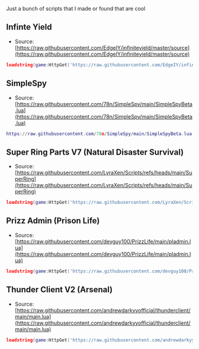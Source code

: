 Just a bunch of scripts that I made or found that are cool
## Infinte Yield

* Source: [https://raw.githubusercontent.com/EdgeIY/infiniteyield/master/source](https://raw.githubusercontent.com/EdgeIY/infiniteyield/master/source)
```lua
loadstring(game:HttpGet('https://raw.githubusercontent.com/EdgeIY/infiniteyield/master/source'))()
```
## SimpleSpy
* Source: [https://raw.githubusercontent.com/78n/SimpleSpy/main/SimpleSpyBeta.lua](https://raw.githubusercontent.com/78n/SimpleSpy/main/SimpleSpyBeta.lua)
```lua
https://raw.githubusercontent.com/78n/SimpleSpy/main/SimpleSpyBeta.lua
```

## Super Ring Parts V7 (Natural Disaster Survival)

* Source: [https://raw.githubusercontent.com/LyraXen/Scripts/refs/heads/main/SuperRing](https://raw.githubusercontent.com/LyraXen/Scripts/refs/heads/main/SuperRing)
```lua
loadstring(game:HttpGet('https://raw.githubusercontent.com/LyraXen/Scripts/refs/heads/main/SuperRing'))()
```

## Prizz Admin (Prison Life)

* Source: [https://raw.githubusercontent.com/devguy100/PrizzLife/main/pladmin.lua](https://raw.githubusercontent.com/devguy100/PrizzLife/main/pladmin.lua)
```lua
loadstring(game:HttpGet('https://raw.githubusercontent.com/devguy100/PrizzLife/main/pladmin.lua'))()
```

## Thunder Client V2 (Arsenal)

* Source: [https://raw.githubusercontent.com/andrewdarkyyofficial/thunderclient/main/main.lua](https://raw.githubusercontent.com/andrewdarkyyofficial/thunderclient/main/main.lua)
```lua
loadstring(game:HttpGet('https://raw.githubusercontent.com/andrewdarkyyofficial/thunderclient/main/main.lua'))();
```
